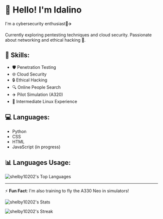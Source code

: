 # 👋 Hello! I'm Idalino 

I'm a cybersecurity enthusiast🚀✈️

Currently exploring pentesting techniques and cloud security. Passionate about networking and ethical hacking 🔐.

## 🔧 **Skills**:
- 🛡️ Penetration Testing
- 🌐 Cloud Security
- 🔒 Ethical Hacking
- 🔍 Online People Search
- ✈️ Pilot Simulation (A320)
- 🐧 Intermediate Linux Experience

## 💻 **Languages**:
- Python
- CSS
- HTML
- JavaScript (in progress)

## 📊 **Languages Usage**:
![shelby10202's Top Languages](https://github-readme-stats.vercel.app/api/top-langs/?username=shelby10202&theme=tokyonight&show_icons=true&hide_border=false&layout=compact)

---
⚡ **Fun Fact**: I'm also training to fly the A330 Neo in simulators!

![shelby10202's Stats](https://github-readme-stats.vercel.app/api?username=shelby10202&theme=tokyonight&show_icons=true&hide_border=false&count_private=false)

![shelby10202's Streak](https://github-readme-streak-stats.herokuapp.com/?user=shelby10202&theme=tokyonight&hide_border=false)
